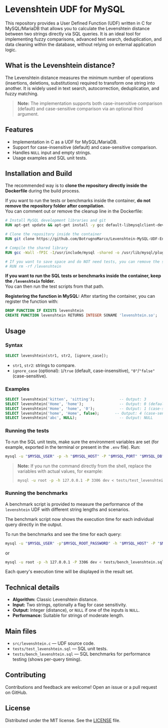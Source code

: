 # Levenshtein UDF for MySQL

This repository provides a User Defined Function (UDF) written in C for MySQL/MariaDB that allows you to calculate the Levenshtein distance between two strings directly via SQL queries. It is an ideal tool for implementing fuzzy comparisons, advanced text search, deduplication, and data cleaning within the database, without relying on external application logic.

## What is the Levenshtein distance?

The Levenshtein distance measures the minimum number of operations (insertions, deletions, substitutions) required to transform one string into another. It is widely used in text search, autocorrection, deduplication, and fuzzy matching.

> **Note:** The implementation supports both case-insensitive comparison (default) and case-sensitive comparison via an optional third argument.

## Features

- Implementation in C as a UDF for MySQL/MariaDB.
- Support for case-insensitive (default) and case-sensitive comparison.
- Handles `NULL` input and empty strings.
- Usage examples and SQL unit tests.

## Installation and Build

The recommended way is to **clone the repository directly inside the Dockerfile** during the build process.

If you want to run the tests or benchmarks inside the container, **do not remove the repository folder after compilation**.  
You can comment out or remove the cleanup line in the Dockerfile:

```dockerfile
# Install MySQL development libraries and git
RUN apt-get update && apt-get install -y gcc default-libmysqlclient-dev git

# Clone the repository inside the container
RUN git clone https://github.com/BotrugnoMarco/Levenshtein-MySQL-UDF-Enhanced.git /levenshtein

# Compile the shared library
RUN gcc -Wall -fPIC -I/usr/include/mysql -shared -o /usr/lib/mysql/plugin/levenshtein.so /levenshtein/src/levenshtein.c -lm

# If you want to save space and do NOT need tests, you can remove the source folder:
# RUN rm -rf /levenshtein
```

**If you want to run the SQL tests or benchmarks inside the container, keep the `/levenshtein` folder.**  
You can then run the test scripts from that path.

**Registering the function in MySQL:**
After starting the container, you can register the function with:

```sql
DROP FUNCTION IF EXISTS levenshtein
CREATE FUNCTION levenshtein RETURNS INTEGER SONAME 'levenshtein.so';
```

## Usage

### Syntax

```sql
SELECT levenshtein(str1, str2, [ignore_case]);
```

- `str1`, `str2`: strings to compare.
- `ignore_case` (optional): `1`/`true` (default, case-insensitive), `"0"`/`"false"` (case-sensitive).

### Examples

```sql
SELECT levenshtein('kitten', 'sitting');           -- Output: 3
SELECT levenshtein('Home', 'home');                -- Output: 0 (default case-insensitive)
SELECT levenshtein('Home', 'home', '0');           -- Output: 1 (case-sensitive)
SELECT levenshtein('home', 'Home', false);       -- Output: 4 (case-sensitive)
SELECT levenshtein('abc', NULL);                   -- Output: NULL
```

### Running the tests

To run the SQL unit tests, make sure the environment variables are set (for example, exported in the terminal or present in the `.env` file). Run:

```bash
mysql -u "$MYSQL_USER" -p -h "$MYSQL_HOST" -P "$MYSQL_PORT" "$MYSQL_DB" < tests/test_levenshtein.sql
```

> **Note:** If you run the command directly from the shell, replace the variables with actual values, for example:
>
> ```bash
> mysql -u root -p -h 127.0.0.1 -P 3306 dev < tests/test_levenshtein.sql
> ```

### Running the benchmarks

A benchmark script is provided to measure the performance of the `levenshtein` UDF with different string lengths and scenarios.

The benchmark script now shows the execution time for each individual query directly in the output.

To run the benchmarks and see the time for each query:

```bash
mysql -u "$MYSQL_USER" -p"$MYSQL_ROOT_PASSWORD" -h "$MYSQL_HOST" -P "$MYSQL_PORT" "$MYSQL_DB" < tests/bench_levenshtein.sql
```

or

```bash
mysql -u root -p -h 127.0.0.1 -P 3306 dev < tests/bench_levenshtein.sql
```

Each query's execution time will be displayed in the result set.

## Technical details

- **Algorithm:** Classic Levenshtein distance.
- **Input:** Two strings, optionally a flag for case sensitivity.
- **Output:** Integer (distance), or `NULL` if one of the inputs is `NULL`.
- **Performance:** Suitable for strings of moderate length.

## Main files

- `src/levenshtein.c` — UDF source code.
- `tests/test_levenshtein.sql` — SQL unit tests.
- `tests/bench_levenshtein.sql` — SQL benchmarks for performance testing (shows per-query timing).

## Contributing

Contributions and feedback are welcome! Open an issue or a pull request on GitHub.

## License

Distributed under the MIT license. See the [LICENSE](./LICENSE) file.
